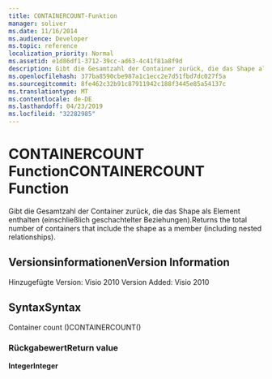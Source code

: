 ```yaml
---
title: CONTAINERCOUNT-Funktion
manager: soliver
ms.date: 11/16/2014
ms.audience: Developer
ms.topic: reference
localization_priority: Normal
ms.assetid: e1d86df1-3712-39cc-ad63-4c41f81a8f9d
description: Gibt die Gesamtzahl der Container zurück, die das Shape als Element enthalten (einschließlich geschachtelter Beziehungen).
ms.openlocfilehash: 377ba8590cbe987a1c1ecc2e7d51fbd7dc027f5a
ms.sourcegitcommit: 8fe462c32b91c87911942c188f3445e85a54137c
ms.translationtype: MT
ms.contentlocale: de-DE
ms.lasthandoff: 04/23/2019
ms.locfileid: "32282985"
---
```

# <a name="containercount-function"></a><span data-ttu-id="8c2ba-103">CONTAINERCOUNT Function</span><span class="sxs-lookup"><span data-stu-id="8c2ba-103">CONTAINERCOUNT Function</span></span>

<span data-ttu-id="8c2ba-104">Gibt die Gesamtzahl der Container zurück, die das Shape als Element enthalten (einschließlich geschachtelter Beziehungen).</span><span class="sxs-lookup"><span data-stu-id="8c2ba-104">Returns the total number of containers that include the shape as a member (including nested relationships).</span></span>
  
## <a name="version-information"></a><span data-ttu-id="8c2ba-105">Versionsinformationen</span><span class="sxs-lookup"><span data-stu-id="8c2ba-105">Version Information</span></span>

<span data-ttu-id="8c2ba-106">Hinzugefügte Version: Visio 2010
</span><span class="sxs-lookup"><span data-stu-id="8c2ba-106">Version Added: Visio 2010</span></span> 
  
## <a name="syntax"></a><span data-ttu-id="8c2ba-107">Syntax</span><span class="sxs-lookup"><span data-stu-id="8c2ba-107">Syntax</span></span>

<span data-ttu-id="8c2ba-108">Container count ()</span><span class="sxs-lookup"><span data-stu-id="8c2ba-108">CONTAINERCOUNT()</span></span>
  
### <a name="return-value"></a><span data-ttu-id="8c2ba-109">Rückgabewert</span><span class="sxs-lookup"><span data-stu-id="8c2ba-109">Return value</span></span>

 <span data-ttu-id="8c2ba-110">**Integer**</span><span class="sxs-lookup"><span data-stu-id="8c2ba-110">**Integer**</span></span>
  

